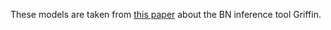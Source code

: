 These models are taken from [this paper](https://doi.org/10.3389/fgene.2018.00039) about the BN inference tool Griffin.